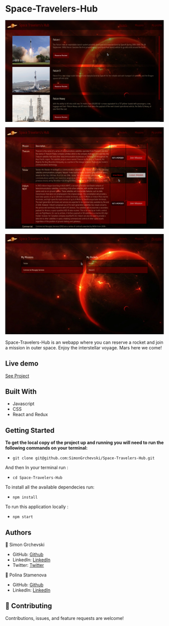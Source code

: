 # Space-Travelers-Hub
 
![screenshot](./SC1.png)

![screenshot](./SC2.png)

![screenshot](./SC3.png)

Space-Travelers-Hub is an webapp where you can reserve a rocket and join a mission in outer space. Enjoy the interstellar voyage. Mars here we come!


## Live demo
[See Project](https://simongrchevski.github.io/)

## Built With

- Javascript
- CSS
- React and Redux

## Getting Started

**To get the local copy of the project up and running you will need to run the following commands on your terminal:**

- `git clone git@github.com:SimonGrchevski/Space-Travelers-Hub.git`

And then In your terminal run : 

- `cd Space-Travelers-Hub`

To install all the available dependecies run:
- ``npm install``

To run this application locally :

- `npm start`


## Authors

👤 Simon Grchevski

- GitHub: [Github](https://github.com/SimonGrchevski)
- LinkedIn: [LinkedIn](https://www.linkedin.com/in/simon-grchevski-682935209/)
- Twitter: [Twitter](https://twitter.com/grchevski)

👤 Polina Stamenova

- GitHub: [Github](https://github.com/PolinaStamenova)
- LinkedIn: [LinkedIn](https://www.linkedin.com/in/polina-stamenova-a60766112/)

## 🤝 Contributing

Contributions, issues, and feature requests are welcome!